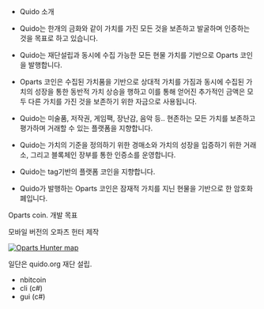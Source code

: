* Quido 소개

* Quido는 한개의 금화와 같이 가치를 가진 모든 것을 보존하고 발굴하며 인증하는 것을 목표로 하고 있습니다.

* Quido는 재단설립과 동시에 수집 가능한 모든 현물 가치를 기반으로 Oparts 코인을 발행합니다.

* Oparts 코인은 수집된 가치품을 기반으로 상대적 가치를 가짐과 동시에 수집된 가치의 성장을 통한 동반적 가치 상승을 행하고 이를 통해 얻어진 추가적인 금액은 모두 다른 가치를 가진 것을 보존하기 위한 자금으로 사용됩니다.

* Quido는 미술품, 저작권, 게임팩, 장난감, 음악 등.. 현존하는 모든 가치를 보존하고 평가하며 거래할 수 있는 플랫폼을 지향합니다.

* Quido는 가치의 기준을 정의하기 위한 경매소와 가치의 성장을 입증하기 위한 거래소, 그리고 블록체인 장부를 통한 인증소를 운영합니다.

* Quido는 tag기반의 플랫폼 코인을 지향합니다.

* Quido가 발행하는 Oparts 코인은 잠재적 가치를 지닌 현물을 기반으로 한 암호화폐입니다.


Oparts coin. 개발 목표

모바일 버전의 오파츠 헌터 제작

[![Oparts Hunter map](https://img.youtube.com/vi/nNX62gc2Ld8/0.jpg)](https://www.youtube.com/watch?v=nNX62gc2Ld8)

일단은 quido.org 재단 설립.

- nbitcoin
- cli (c#)
- gui (c#)
